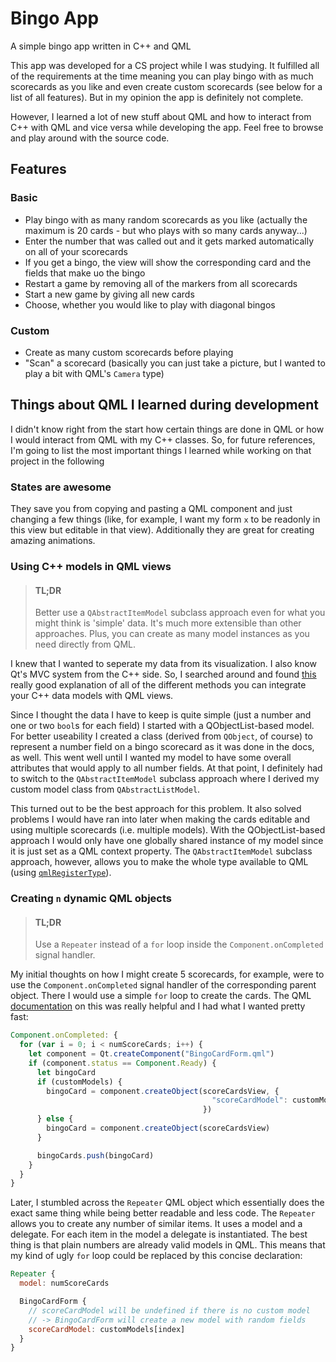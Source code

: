 # Bingo App
A simple bingo app written in C++ and QML

This app was developed for a CS project while I was studying. 
It fulfilled all of the requirements at the time meaning you can play bingo with as much scorecards as you like and even create custom scorecards (see below for a list of all features). 
But in my opinion the app is definitely not complete.

However, I learned a lot of new stuff about QML and how to interact from C++ with QML and vice versa while developing the app. 
Feel free to browse and play around with the source code. 

## Features
### Basic
* Play bingo with as many random scorecards as you like (actually the maximum is 20 cards - but who plays with so many cards anyway...)
* Enter the number that was called out and it gets marked automatically on all of your scorecards
* If you get a bingo, the view will show the corresponding card and the fields that make uo the bingo
* Restart a game by removing all of the markers from all scorecards
* Start a new game by giving all new cards
* Choose, whether you would like to play with diagonal bingos
### Custom
* Create as many custom scorecards before playing
* "Scan" a scorecard (basically you can just take a picture, but I wanted to play a bit with QML's `Camera` type)

## Things about QML I learned during development
I didn't know right from the start how certain things are done in QML or how I would interact from QML with my C++ classes.
So, for future references, I'm going to list the most important things I learned while working on that project in the following

### States are awesome
They save you from copying and pasting a QML component and just changing a few things (like, for example, I want my form `x` to be readonly in this view but editable in that view).
Additionally they are great for creating amazing animations.

### Using C++ models in QML views
> #### TL;DR
> Better use a `QAbstractItemModel` subclass approach even for what you might think is 'simple' data. 
> It's much more extensible than other approaches.
> Plus, you can create as many model instances as you need directly from QML.

I knew that I wanted to seperate my data from its visualization. 
I also know Qt's MVC system from the C++ side.
So, I searched around and found [this](https://doc.qt.io/qt-5/qtquick-modelviewsdata-cppmodels.html) really good explanation of all of the different methods you can integrate your C++ data models with QML views.

Since I thought the data I have to keep is quite simple (just a number and one or two `bool`s for each field) I started with a QObjectList-based model. 
For better useability I created a class (derived from `QObject`, of course) to represent a number field on a bingo scorecard as it was done in the docs, as well.
This went well until I wanted my model to have some overall attributes that would apply to all number fields.
At that point, I definitely had to switch to the `QAbstractItemModel` subclass approach where I derived my custom model class from `QAbstractListModel`.

This turned out to be the best approach for this problem.
 It also solved problems I would have ran into later when making the cards editable and using multiple scorecards (i.e. multiple models).
With the QObjectList-based approach I would only have one globally shared instance of my model since it is just set as a QML context property.
The `QAbstractItemModel` subclass approach, however, allows you to make the whole type available to QML (using [`qmlRegisterType`](https://doc.qt.io/qt-5/qtqml-cppintegration-definetypes.html#registering-c-types-with-the-qml-type-system)).

### Creating `n` dynamic QML objects 
> #### TL;DR
> Use a `Repeater` instead of a `for` loop inside the `Component.onCompleted` signal handler.

My initial thoughts on how I might create 5 scorecards, for example, were to use the `Component.onCompleted` signal handler of the corresponding parent object. 
There I would use a simple `for` loop to create the cards. 
The QML [documentation](https://doc.qt.io/qt-5/qtqml-javascript-dynamicobjectcreation.html) on this was really helpful and I had what I wanted pretty fast:
```qml
Component.onCompleted: {
  for (var i = 0; i < numScoreCards; i++) {
    let component = Qt.createComponent("BingoCardForm.qml")
    if (component.status == Component.Ready) {
      let bingoCard
      if (customModels) {
        bingoCard = component.createObject(scoreCardsView, {
                                             "scoreCardModel": customModels[i]
                                           })
      } else {
        bingoCard = component.createObject(scoreCardsView)
      }

      bingoCards.push(bingoCard)
    }
  }
}
```
Later, I stumbled across the `Repeater` QML object which essentially does the exact same thing while being better readable and less code. 
The `Repeater` allows you to create any number of similar items. 
It uses a model and a delegate. 
For each item in the model a delegate is instantiated. 
The best thing is that plain numbers are already valid models in QML. 
This means that my kind of ugly `for` loop could be replaced by this concise declaration:
```qml
Repeater {
  model: numScoreCards

  BingoCardForm {
    // scoreCardModel will be undefined if there is no custom model
    // -> BingoCardForm will create a new model with random fields
    scoreCardModel: customModels[index]
  }
}
```
